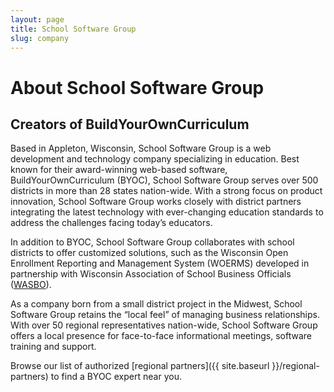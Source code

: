 ```yaml
---
layout: page
title: School Software Group
slug: company
---
```


# About School Software Group

## Creators of BuildYourOwnCurriculum

Based in Appleton, Wisconsin, School Software Group is a web development and technology company specializing in education. Best known for their award-winning web-based software, BuildYourOwnCurriculum (BYOC), School Software Group serves over 500 districts in more than 28 states nation-wide. With a strong focus on product innovation, School Software Group works closely with district partners integrating the latest technology with ever-changing education standards to address the challenges facing today’s educators. 

In addition to BYOC, School Software Group collaborates with school districts to offer customized solutions, such as the Wisconsin Open Enrollment Reporting and Management System (WOERMS) developed in partnership with Wisconsin Association of School Business Officials ([WASBO](http://wasbo.com)).

As a company born from a small district project in the Midwest, School Software Group retains the “local feel” of managing business relationships. With over 50 regional representatives nation-wide, School Software Group offers a local presence for face-to-face informational meetings, software training and support.

Browse our list of authorized [regional partners]({{ site.baseurl }}/regional-partners) to find a BYOC expert near you.